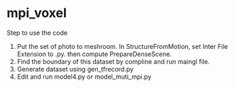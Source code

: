 # mpi_voxel

Step to use the code
1. Put the set of photo to meshroom. In StructureFromMotion, set Inter File Extension to .py. then compute PrepareDenseScene.
2. Find the boundary of this dataset by compline and run maingl file.
3. Generate dataset using gen_tfrecord.py
4. Edit and run model4.py or model_muti_mpi.py
